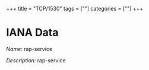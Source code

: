 +++
title = "TCP/1530"
tags = [""]
categories = [""]
+++

# IANA Data

_Name:_ rap-service

_Description:_ rap-service

